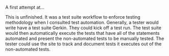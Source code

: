 A first attempt at...

This is unfinished. It was a test suite workflow to enforce testing methodology when I consulted test automation. Generally, a tester would write have a test suite Gerkin. They could kick off a test run. The test suite would then automatically execute the tests that have all of the statements automated and present the non-automated tests to be manually tested. The tester could use the site to track and document tests it executes out of the non-automated tests.
